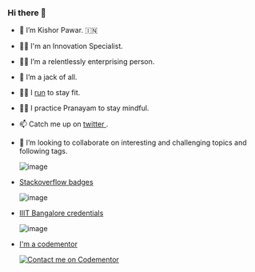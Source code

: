 ### Hi there 👋

- 👋  I’m Kishor Pawar. :india:
- :man_technologist:  I'm an Innovation Specialist.
- :man_mechanic:  I’m a relentlessly enterprising person.
- :ninja:  I’m a jack of all.
- :running_man: I <a href="https://www.strava.com/athletes/46943656"> run<a> to stay fit.
- :lotus_position_man: I practice Pranayam to stay mindful.
- 📫  Catch me up on <a href="https://twitter.com/@iskishor"> twitter </a>.
- 💞️  I’m looking to collaborate on interesting and challenging topics and following tags.

     ![image](https://user-images.githubusercontent.com/95066753/143531682-63cb16b7-10dc-4bb4-846a-332d2bae0bba.png)

<!---
kishorlis/kishorlis is a ✨ special ✨ repository because its `README.md` (this file) appears on your GitHub profile.
You can click the Preview link to take a look at your changes.
--->

- <a href="https://stackoverflow.com/users/1936024/kishor-pawar">Stackoverflow badges</a> 

    ![image](https://user-images.githubusercontent.com/95066753/143531607-c4c3beec-d0e7-48ea-bed6-cb2191e38a55.png)


- <a href="https://www.credential.net/embed/fb85498a-d69b-4cce-a969-f311286008f1">IIIT Bangalore credentials</a>

    ![image](https://user-images.githubusercontent.com/95066753/143532157-9abaf562-d208-43f9-add3-c38394a4f6a0.png)


- <a href="https://www.codementor.io/kishorpawar"> I'm a codementor </a> 
 
    [![Contact me on Codementor](https://www.codementor.io/m-badges/kishorpawar/im-a-cm-g.svg)](https://www.codementor.io/@kishorpawar?refer=badge)
  
  
<!--
**kishorpawar/kishorpawar** is a ✨ _special_ ✨ repository because its `README.md` (this file) appears on your GitHub profile.

Here are some ideas to get you started:

- 🔭 I’m currently working on ...
- 🌱 I’m currently learning ...
- 👯 I’m looking to collaborate on ...
- 🤔 I’m looking for help with ...
- 💬 Ask me about ...
- 📫 How to reach me: ...
- 😄 Pronouns: ...
- ⚡ Fun fact: ...
-->
